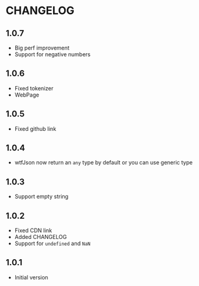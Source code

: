 # CHANGELOG

## 1.0.7

- Big perf improvement
- Support for negative numbers

## 1.0.6

- Fixed tokenizer
- WebPage

## 1.0.5

- Fixed github link

## 1.0.4

- wtfJson now return an `any` type by default or you can use generic type

## 1.0.3

- Support empty string

## 1.0.2

- Fixed CDN link
- Added CHANGELOG
- Support for `undefined` and `NaN`

## 1.0.1

- Initial version
